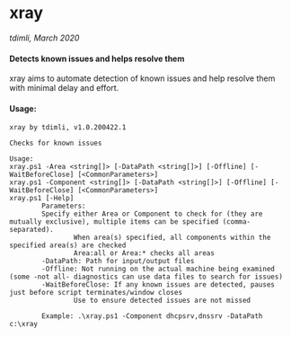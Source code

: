 # xray 
*tdimli, March 2020*

#### Detects known issues and helps resolve them

xray aims to automate detection of known issues and help resolve them with minimal delay and effort.

#### Usage:
```
xray by tdimli, v1.0.200422.1

Checks for known issues

Usage:
xray.ps1 -Area <string[]> [-DataPath <string[]>] [-Offline] [-WaitBeforeClose] [<CommonParameters>]
xray.ps1 -Component <string[]> [-DataPath <string[]>] [-Offline] [-WaitBeforeClose] [<CommonParameters>]
xray.ps1 [-Help]
        Parameters:
        Specify either Area or Component to check for (they are mutually exclusive), multiple items can be specified (comma-separated).
                When area(s) specified, all components within the specified area(s) are checked
                Area:all or Area:* checks all areas
        -DataPath: Path for input/output files
        -Offline: Not running on the actual machine being examined (some -not all- diagnostics can use data files to search for issues)
        -WaitBeforeClose: If any known issues are detected, pauses just before script terminates/window closes
                Use to ensure detected issues are not missed

        Example: .\xray.ps1 -Component dhcpsrv,dnssrv -DataPath c:\xray

```